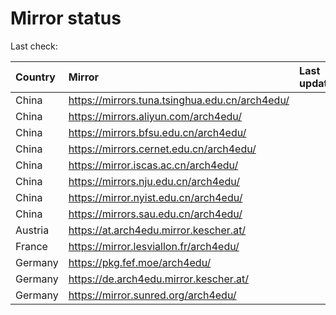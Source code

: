 <script src="./time.js"></script>
# Mirror status
Last check: <script type="text/javascript">localize(1705652587.6475325);</script>

|Country|Mirror|Last update|
|:------|:-----|:----------|
|China|https://mirrors.tuna.tsinghua.edu.cn/arch4edu/|<script type="text/javascript">localize(1705602665);</script>|
|China|https://mirrors.aliyun.com/arch4edu/|<script type="text/javascript">localize(1705602665);</script>|
|China|https://mirrors.bfsu.edu.cn/arch4edu/|<script type="text/javascript">localize(1705602665);</script>|
|China|https://mirrors.cernet.edu.cn/arch4edu/|<script type="text/javascript">localize(1705602665);</script>|
|China|https://mirror.iscas.ac.cn/arch4edu/|<script type="text/javascript">localize(1705602665);</script>|
|China|https://mirrors.nju.edu.cn/arch4edu/|<script type="text/javascript">localize(1705602665);</script>|
|China|https://mirror.nyist.edu.cn/arch4edu/|<script type="text/javascript">localize(1705602665);</script>|
|China|https://mirrors.sau.edu.cn/arch4edu/|<script type="text/javascript">localize(1705602665);</script>|
|Austria|https://at.arch4edu.mirror.kescher.at/|<script type="text/javascript">localize(1705646124);</script>|
|France|https://mirror.lesviallon.fr/arch4edu/|<script type="text/javascript">localize(1705602665);</script>|
|Germany|https://pkg.fef.moe/arch4edu/|<script type="text/javascript">localize(1705646124);</script>|
|Germany|https://de.arch4edu.mirror.kescher.at/|<script type="text/javascript">localize(1705646124);</script>|
|Germany|https://mirror.sunred.org/arch4edu/|<script type="text/javascript">localize(1705646124);</script>|

<script src="./tablefilter/tablefilter.js"></script>
<script src="./table.js"></script>
